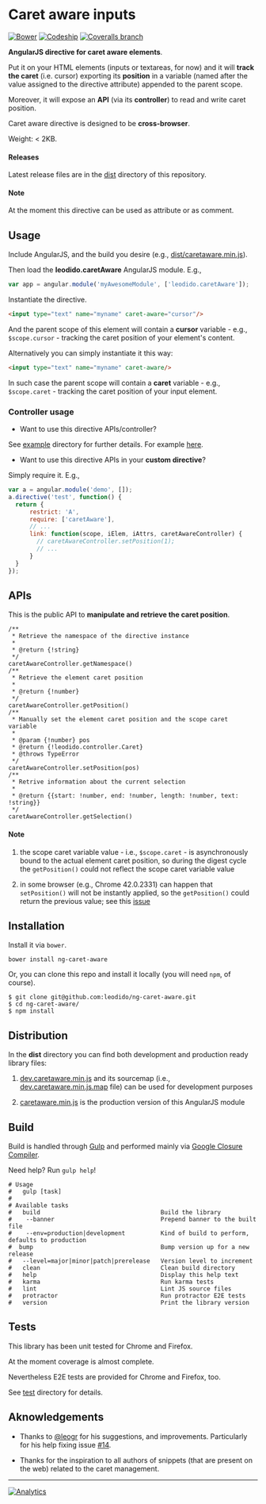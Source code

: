 Caret aware inputs
==================

[![Bower](https://img.shields.io/bower/v/ng-caret-aware.svg?style=flat-square)](http://bower.io/search/?q=ng-caret-aware) [![Codeship](https://img.shields.io/codeship/440cb4a0-d558-0132-89dc-4aea429a9964/master.svg?style=flat-square)]() [![Coveralls branch](https://img.shields.io/coveralls/leodido/ng-caret-aware/master.svg?style=flat-square)](https://coveralls.io/r/leodido/ng-caret-aware?branch=master)

**AngularJS directive for caret aware elements**.

Put it on your HTML elements (inputs or textareas, for now) and it will **track the caret** (i.e. cursor) exporting its **position** in a variable (named after the value assigned to the directive attribute) appended to the parent scope.

Moreover, it will expose an **API** (via its **controller**) to read and write caret position.

Caret aware directive is designed to be **cross-browser**.

Weight: < 2KB.

#### Releases

Latest release files are in the [dist](dist/) directory of this repository.

#### Note

At the moment this directive can be used as attribute or as comment.

Usage
-----

Include AngularJS, and the build you desire (e.g., [dist/caretaware.min.js](dist/caretaware.min.js)).
 
Then load the **leodido.caretAware** AngularJS module. E.g.,

```javascript
var app = angular.module('myAwesomeModule', ['leodido.caretAware']);
```

Instantiate the directive.

```html
<input type="text" name="myname" caret-aware="cursor"/>
```

And the parent scope of this element will contain a **cursor** variable - e.g., `$scope.cursor` - tracking the caret position of your element's content.

Alternatively you can simply instantiate it this way:

```html
<input type="text" name="myname" caret-aware/>
```

In such case the parent scope will contain a **caret** variable - e.g., `$scope.caret` - tracking the caret position of your input element.

### Controller usage

- Want to use this directive APIs/controller?

See [example](/example) directory for further details. For example [here](example/input01.html#L39-L40).

- Want to use this directive APIs in your **custom directive**?

Simply require it. E.g.,

```javascript
var a = angular.module('demo', []);
a.directive('test', function() {
  return {
      restrict: 'A',
      require: ['caretAware'],
      // ...
      link: function(scope, iElem, iAttrs, caretAwareController) {
        // caretAwareController.setPosition(1);
        // ...
      }
  }
});
```

APIs
----

This is the public API to **manipulate and retrieve the caret position**.

```
/**
 * Retrieve the namespace of the directive instance
 *
 * @return {!string}
 */
caretAwareController.getNamespace()
/**
 * Retrieve the element caret position
 *
 * @return {!number}
 */
caretAwareController.getPosition()
/**
 * Manually set the element caret position and the scope caret variable
 *
 * @param {!number} pos
 * @return {!leodido.controller.Caret}
 * @throws TypeError
 */
caretAwareController.setPosition(pos)
/**
 * Retrive information about the current selection
 *
 * @return {{start: !number, end: !number, length: !number, text: !string}}
 */
caretAwareController.getSelection()
```

#### Note

1. the scope caret variable value - i.e., `$scope.caret` - is asynchronously bound to the actual element caret position,
   so during the digest cycle the `getPosition()` could not reflect the scope caret variable value
   
2. in some browser (e.g., Chrome 42.0.2331) can happen that `setPosition()` will not be instantly applied, so the `getPosition()` could return the previous value;
   see this [issue](https://code.google.com/p/chromium/issues/detail?id=32865)

Installation
------------

Install it via `bower`.

```
bower install ng-caret-aware
```

Or, you can clone this repo and install it locally (you will need `npm`, of course).

```
$ git clone git@github.com:leodido/ng-caret-aware.git
$ cd ng-caret-aware/
$ npm install
```

Distribution
------------

In the **dist** directory you can find both development and production ready library files:

1. [dev.caretaware.min.js](dist/dev.caretaware.min.js) and its sourcemap (i.e., [dev.caretaware.min.js.map](dist/dev.caretaware.min.js.map) file) can be used for development purposes

2. [caretaware.min.js](dist/caretaware.min.js) is the production version of this AngularJS module

Build
-----

Build is handled through [Gulp](https://github.com/gulpjs/gulp/) and performed mainly via [Google Closure Compiler](https://github.com/google/closure-compiler).

Need help? Run `gulp help`!

```
# Usage
#   gulp [task]
# 
# Available tasks
#   build                                  Build the library 
#    --banner                              Prepend banner to the built file
#    --env=production|development          Kind of build to perform, defaults to production
#  bump                                    Bump version up for a new release 
#   --level=major|minor|patch|prerelease   Version level to increment
#   clean                                  Clean build directory
#   help                                   Display this help text
#   karma                                  Run karma tests
#   lint                                   Lint JS source files
#   protractor                             Run protractor E2E tests
#   version                                Print the library version
```

Tests
-----

This library has been unit tested for Chrome and Firefox.

At the moment coverage is almost complete.

Nevertheless E2E tests are provided for Chrome and Firefox, too.

See [test](test) directory for details.

Aknowledgements
---------------

* Thanks to [@leogr](http://github.com/leogr) for his suggestions, and improvements. Particularly for his help fixing issue [#14](https://github.com/leodido/ng-caret-aware/issues/14).

* Thanks for the inspiration to all authors of snippets (that are present on the web) related to the caret management.

---

[![Analytics](https://ga-beacon.appspot.com/UA-49657176-1/ng-caret-aware)](https://github.com/igrigorik/ga-beacon)
